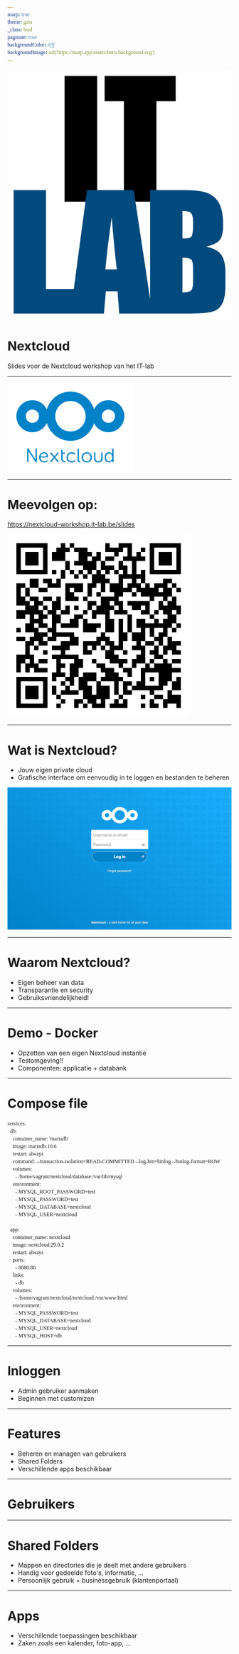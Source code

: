 ```yaml
---
marp: true
theme: gaia
_class: lead
paginate: true
backgroundColor: #fff
backgroundImage: url('https://marp.app/assets/hero-background.svg')
---
```


![bg left:40% 80%](./img/logo.png)

# **Nextcloud**

Slides voor de Nextcloud workshop van het IT-lab


---

![bg left:100% 60%](./img/logo_nextcloud_blue.svg) <!-- Plaats voor logo voor openingsslide, foefel gerust met de sizes van de bg -->

---


# Meevolgen op:

https://nextcloud-workshop.it-lab.be/slides <!-- URL naar de slides -->

![QR bg right contain](./img/link_qr.png) <!-- QR-code naar de slides -->

---

# Wat is Nextcloud?

- Jouw eigen private cloud
- Grafische interface om eenvoudig in te loggen en bestanden te beheren
  
![bg right:60% 90%](./img/nextcloud-login-screen.png) <!-- Plaats voor logo voor openingsslide, foefel gerust met de sizes van de bg -->


---

# Waarom Nextcloud?

- Eigen beheer van data
- Transparantie en security
- Gebruiksvriendelijkheid!


---

# Demo - Docker

- Opzetten van een eigen Nextcloud instantie
- Testomgeving!!
- Componenten: applicatie + databank

---

# Compose file


<style scoped>
code {
   font-family:  "Times New Roman", Times, serif;
   overflow-y: auto;
   max-height: 400px;
}
</style>

```
services:
  db:
    container_name: 'mariadb'
    image: mariadb:10.6
    restart: always
    command: --transaction-isolation=READ-COMMITTED --log-bin=binlog --binlog-format=ROW
    volumes:
      - /home/vagrant/nextcloud/database:/var/lib/mysql
    environment:
      - MYSQL_ROOT_PASSWORD=test
      - MYSQL_PASSWORD=test
      - MYSQL_DATABASE=nextcloud
      - MYSQL_USER=nextcloud

  app:
    container_name: nextcloud
    image: nextcloud:29.0.2
    restart: always
    ports:
      - 8080:80
    links:
      - db
    volumes:
      - /home/vagrant/nextcloud/nextcloud:/var/www/html
    environment:
      - MYSQL_PASSWORD=test
      - MYSQL_DATABASE=nextcloud
      - MYSQL_USER=nextcloud
      - MYSQL_HOST=db
```

---

# Inloggen

- Admin gebruiker aanmaken
- Beginnen met customizen

---

# Features

- Beheren en managen van gebruikers
- Shared Folders
- Verschillende apps beschikbaar

---

# Gebruikers

---

# Shared Folders

- Mappen en directories die je deelt met andere gebruikers
- Handig voor gedeelde foto's, informatie, ...
- Persoonlijk gebruik + businessgebruik (klantenportaal)

---

# Apps

- Verschillende toepassingen beschikbaar
- Zaken zoals een kalender, foto-app, ...